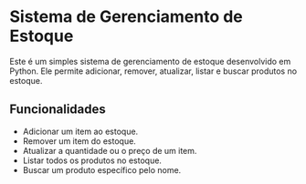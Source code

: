 
# Sistema de Gerenciamento de Estoque

Este é um simples sistema de gerenciamento de estoque desenvolvido em Python. Ele permite adicionar, remover, atualizar, listar e buscar produtos no estoque.

## Funcionalidades

- Adicionar um item ao estoque.
- Remover um item do estoque.
- Atualizar a quantidade ou o preço de um item.
- Listar todos os produtos no estoque.
- Buscar um produto específico pelo nome.
